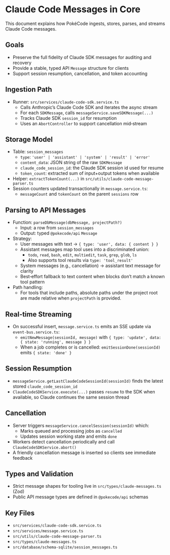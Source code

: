 # Claude Code Messages in Core

This document explains how PokéCode ingests, stores, parses, and streams Claude Code messages.

## Goals

- Preserve the full fidelity of Claude SDK messages for auditing and recovery
- Provide a stable, typed API `Message` structure for clients
- Support session resumption, cancellation, and token accounting

## Ingestion Path

- Runner: `src/services/claude-code-sdk.service.ts`
  - Calls Anthropic’s Claude Code SDK and iterates the async stream
  - For each `SDKMessage`, calls `messageService.saveSDKMessage(...)`
  - Tracks Claude SDK `session_id` for resumption
  - Uses an `AbortController` to support cancellation mid‑stream

## Storage Model

- Table: `session_messages`
  - `type`: `'user' | 'assistant' | 'system' | 'result' | 'error'`
  - `content_data`: JSON string of the raw `SDKMessage`
  - `claude_code_session_id`: the Claude SDK session id used for resume
  - `token_count`: extracted sum of input+output tokens when available
- Helper: `extractTokenCount(...)` in `src/utils/claude-code-message-parser.ts`
- Session counters updated transactionally in `message.service.ts`:
  - `messageCount` and `tokenCount` on the parent `sessions` row

## Parsing to API Messages

- Function: `parseDbMessage(dbMessage, projectPath?)`
  - Input: a row from `session_messages`
  - Output: typed `@pokecode/api` `Message`
- Strategy:
  - User messages with text → `{ type: 'user', data: { content } }`
  - Assistant messages map tool uses into a discriminated union:
    - `todo`, `read`, `bash`, `edit`, `multiedit`, `task`, `grep`, `glob`, `ls`
    - Also supports tool results via `type: 'tool_result'`
  - System messages (e.g., cancellation) → assistant text message for clarity
  - Best‑effort fallback to text content when blocks don’t match a known tool pattern
- Path handling:
  - For tools that include paths, absolute paths under the project root are made relative when `projectPath` is provided.

## Real‑time Streaming

- On successful insert, `message.service.ts` emits an SSE update via `event-bus.service.ts`:
  - `emitNewMessage(sessionId, message)` with `{ type: 'update', data: { state: 'running', message } }`
  - When a job completes or is cancelled: `emitSessionDone(sessionId)` emits `{ state: 'done' }`

## Session Resumption

- `messageService.getLastClaudeCodeSessionId(sessionId)` finds the latest stored `claude_code_session_id`
- `ClaudeCodeSDKService.execute(...)` passes `resume` to the SDK when available, so Claude continues the same session thread

## Cancellation

- Server triggers `messageService.cancelSession(sessionId)` which:
  - Marks queued and processing jobs as `cancelled`
  - Updates session working state and emits `done`
- Workers detect cancellation periodically and call `ClaudeCodeSDKService.abort()`
- A friendly cancellation message is inserted so clients see immediate feedback

## Types and Validation

- Strict message shapes for tooling live in `src/types/claude-messages.ts` (Zod)
- Public API message types are defined in `@pokecode/api` schemas

## Key Files

- `src/services/claude-code-sdk.service.ts`
- `src/services/message.service.ts`
- `src/utils/claude-code-message-parser.ts`
- `src/types/claude-messages.ts`
- `src/database/schema-sqlite/session_messages.ts`
